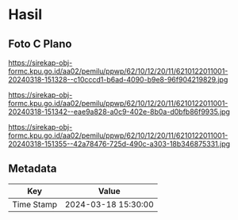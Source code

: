 # Hasil

## Foto C Plano

https://sirekap-obj-formc.kpu.go.id/aa02/pemilu/ppwp/62/10/12/20/11/6210122011001-20240318-151328--c10cccd1-b6ad-4090-b9e8-96f904219829.jpg

https://sirekap-obj-formc.kpu.go.id/aa02/pemilu/ppwp/62/10/12/20/11/6210122011001-20240318-151342--eae9a828-a0c9-402e-8b0a-d0bfb86f9935.jpg

https://sirekap-obj-formc.kpu.go.id/aa02/pemilu/ppwp/62/10/12/20/11/6210122011001-20240318-151355--42a78476-725d-490c-a303-18b346875331.jpg


## Metadata

| Key        | Value               |
| ---------- | ------------------- |
| Time Stamp | 2024-03-18 15:30:00 |



